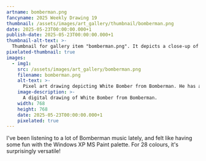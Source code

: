 ```yaml
---
artname: bomberman.png
fancyname: 2025 Weekly Drawing 19
thumbnail: /assets/images/art_gallery/thumbnail/bomberman.png
date: 2025-05-23T00:00:00.000+1
publish-date: 2025-05-23T00:00:00.000+1
thumbnail-alt-text: >-
  Thumbnail for gallery item "bomberman.png". It depicts a close-up of White Bomber from Bomberman.
pixelated-thumbnail: true
images:
  - img1:
    src: /assets/images/art_gallery/bomberman.png
    filename: bomberman.png
    alt-text: >-
      Pixel art drawing depicting White Bomber from Bomberman. He has a cartoonish appearance, with a large and slightly rectangular head with a face consisting of two simple lines for eyes. He has a blue torso, with a dark blue strip resembling a belt and a yellow rectangle resembling a buckle. He has white limbs with pink circles and ovals for hands and feet. He is in a dynamic jumping pose, with his arms raised. To the left of him is a small doodle of a panicked bomberman with their limbs outstretched.
    image-description: >-
      A digital drawing of White Bomber from Bomberman.
    width: 768
    height: 768
    date: 2025-05-23T00:00:00.000+1
    pixelated: true
---
```

<p>
	I've been listening to a lot of Bomberman music lately, and felt like having some fun with the Windows XP MS Paint palette. For 28 colours, it's surprisingly versatile!
</p>
